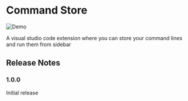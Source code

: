 # Command Store

![Demo](https://github.com/ardisaurus/command-store/tree/main/resources/demo.gif)

A visual studio code extension where you can store your command lines and run them from sidebar

## Release Notes

### 1.0.0

Initial release
